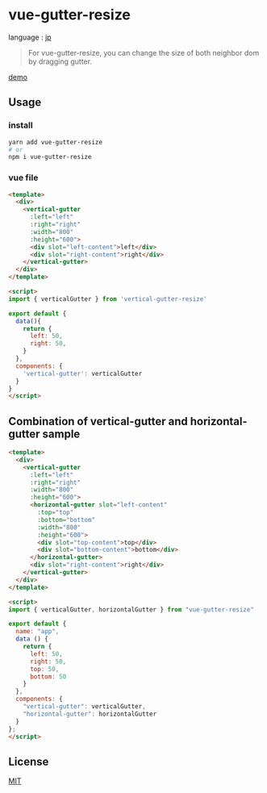 # vue-gutter-resize
language : [jp](./README.md)

> For vue-gutter-resize, you can change the size of both neighbor dom by dragging gutter.

[demo](./demo/index.html)

## Usage
### install
```sh
yarn add vue-gutter-resize
# or
npm i vue-gutter-resize
```

### vue file
```html
<template>
  <div>
    <vertical-gutter
      :left="left" 
      :right="right"
      :width="800"
      :height="600">
      <div slot="left-content">left</div>
      <div slot="right-content">right</div>
    </vertical-gutter>
  </div>
</template>

<script>
import { verticalGutter } from 'vertical-gutter-resize'

export default {
  data(){
    return {
      left: 50,
      right: 50,
    }
  },
  components: {
    'vertical-gutter': verticalGutter
  }
}
</script>
```

## Combination of vertical-gutter and horizontal-gutter sample
```html
<template>
  <div>
    <vertical-gutter
      :left="left" 
      :right="right"
      :width="800"
      :height="600">
      <horizontal-gutter slot="left-content"
        :top="top" 
        :bottom="bottom"
        :width="800"
        :height="600">
        <div slot="top-content">top</div>
        <div slot="bottom-content">bottom</div>  
      </horizontal-gutter>
      <div slot="right-content">right</div>
    </vertical-gutter>
  </div>
</template>

<script>
import { verticalGutter, horizontalGutter } from "vue-gutter-resize"

export default {
  name: "app",
  data () {
    return {
      left: 50,
      right: 50,
      top: 50,
      bottom: 50
    }
  },
  components: {
    "vertical-gutter": verticalGutter,
    "horizontal-gutter": horizontalGutter
  }
};
</script>
```

## License
[MIT](./LICENSE.md)
